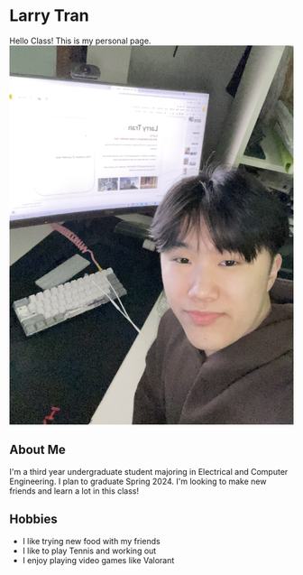 # Larry Tran
Hello Class! This is my personal page.
![alt text](intro.jpg)
## About Me
I'm a third year undergraduate student majoring in Electrical and Computer Engineering. I plan to graduate Spring 2024. I'm looking to make new friends and learn a lot in this class!
## Hobbies
- I like trying new food with my friends
- I like to play Tennis and working out
- I enjoy playing video games like Valorant


